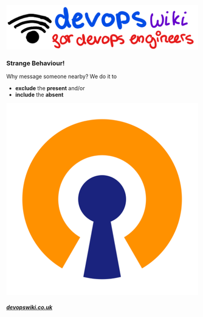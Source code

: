 
![logo](/media/devopswiki-logo.png "Kubernetes, Terraform, Docker, Jenkins and Clouds for DevOps Engineers")

### **Strange Behaviour!**

Why message someone nearby?
We do it to

- **exclude** the **present** and/or
- **include** the **absent**

![openvpn](/media/openvpn-logo-square.png "hands free openvpn connections")


##### [devopswiki.co.uk](/)
